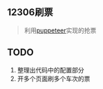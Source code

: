 ## 12306刷票

> 利用[puppeteer](https://github.com/GoogleChrome/puppeteer)实现的抢票

## TODO
1. 整理出代码中的配置部分
2. 开多个页面刷多个车次的票